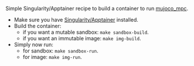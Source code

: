 Simple Singularity/Apptainer recipe to build a container to run [mujoco_mpc](https://github.com/google-deepmind/mujoco_mpc).

* Make sure you have [Singularity/Apptainer](https://apptainer.org/) installed.
* Build the container:
    * if you want a mutable sandbox: `make sandbox-build`.
    * if you want an immutable image: `make img-build`.
* Simply now run:
    * for sandbox: `make sandbox-run`.
    * for image: `make img-run`.

